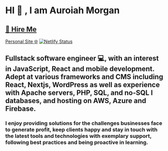 # HI :wave: , I am Auroiah Morgan

## [:construction_worker: Hire Me](https://www.redballoon.work/public-profile/a6f79f7e3dd986d6fd86577ef3872d2b?profile=aebc55668a61a13cea22ae4c53475866)

[Personal Site :globe_with_meridians:](https://www.auroiah.com)
[![Netlify Status](https://api.netlify.com/api/v1/badges/87e384f0-7819-4148-9b0b-0ae9e2ee3584/deploy-status)](https://app.netlify.com/sites/auroiah-portfolio/deploys)

## Fullstack software engineer :computer:, with an interest in JavaScript, React and mobile development. Adept at various frameworks and CMS including React, Nextjs, WordPress as well as experience with Apache servers, PHP, SQL, and no-SQL l databases, and hosting on AWS, Azure and Firebase.

### I enjoy providing solutions for the challenges businesses face to generate profit, keep clients happy and stay in touch with the latest tools and technologies with exemplary support, following best practices and being proactive in learning.
